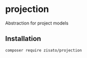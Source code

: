 # projection
Abstraction for project models

## Installation
```
composer require zisato/projection
```